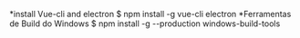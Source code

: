*install Vue-cli and electron
$ npm install -g vue-cli electron
*Ferramentas de Build do Windows
$ npm install -g --production windows-build-tools
